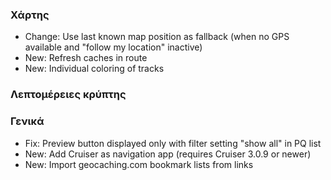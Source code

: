 ### Χάρτης
- Change: Use last known map position as fallback (when no GPS available and "follow my location" inactive)
- New: Refresh caches in route
- New: Individual coloring of tracks

### Λεπτομέρειες κρύπτης

### Γενικά
- Fix: Preview button displayed only with filter setting "show all" in PQ list
- New: Add Cruiser as navigation app (requires Cruiser 3.0.9 or newer)
- New: Import geocaching.com bookmark lists from links
